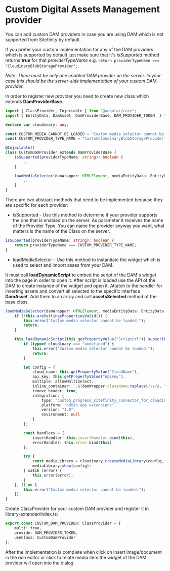 # Custom Digital Assets Management provider

You can add custom DAM providers in case you are using DAM which is not supported from Sitefinity by default.

If you prefer your custom implementation for any of the DAM providers which is supported by default just make sure that it's _isSupported_ method returns __true__ for that _providerTypeName_ e.g. `return providerTypeName === "CloudinaryBlobStorageProvider";`.

_Note: There must be only one enabled DAM provider on the server. In your case this should be the server-side implementation of your custom DAM provider._

In order to register new provider you need to create new class which extends __DamProviderBase__.

```typescript
import { ClassProvider, Injectable } from "@angular/core";
import { EntityData, DamAsset, DamProviderBase, DAM_PROVIDER_TOKEN  } from "@progress/sitefinity-adminapp-sdk/app/api/v1";

declare var cloudinary: any;

const CUSTOM_MEDIA_CANNOT_BE_LOADED = "Custom media selector cannot be loaded.";
const CUSTOM_PROVIDER_TYPE_NAME = "CustomCloudinaryBlobStorageProvider";

@Injectable()
class CustomDamProvider extends DamProviderBase {
    isSupported(providerTypeName: string): boolean {
        ...
    }

    loadMediaSelector(damWrapper: HTMLElement, mediaEntityData: EntityData, allowMultiSelect: boolean): void {
        ...
    }
}
```

There are two abstract methods that need to be implemented because they are specific for each provider:

* isSupported - Use this method to determine if your provider supports the one that is enabled on the server. As parameter it receives the name of the Provider Type. You can name the provider anyway you want, what matters is the name of the Class on the server.

```typescript
isSupported(providerTypeName: string): boolean {
    return providerTypeName === CUSTOM_PROVIDER_TYPE_NAME;
}
```

* loadMediaSelector - Use this method to instantiate the widget which is used to select and import asses from your DAM.

It must call __loadDynamicScript__ to embed the script of the DAM's widget into the page in order to open it. After script is loaded use the API of the DAM to create instance of the widget and open it. Attatch to the handler for inserting assets and convert all selected to the specific interface __DamAsset__. Add them to an array and call __assetsSelected__ method of the base class.

```typescript
loadMediaSelector(damWrapper: HTMLElement, mediaEntityData: EntityData, allowMultiSelect: boolean): void {
    if (!this.areSettingsPropertiesValid()) {
        this.error("Custom media selector cannot be loaded.");
        return;
    }

    this.loadDynamicScript(this.getPropertyValue("ScriptUrl")).subscribe(() => {
        if (typeof cloudinary === "undefined") {
            this.error("Custom media selector cannot be loaded.");
            return;
        }

        let config = {
            cloud_name: this.getPropertyValue("CloudName"),
            api_key: this.getPropertyValue("ApiKey"),
            multiple: allowMultiSelect,
            inline_container: `.${damWrapper.className.replace(/\s/g, ".")}`,
            remove_header: true,
            integration: {
                type: "custom_progress_sitefinity_connector_for_cloudinary",
                platform: "admin app extensions",
                version: "1.0",
                environment: null
            }
        };

        const handlers = {
            insertHandler: this.insertHandler.bind(this),
            errorHandler: this.error.bind(this)
        };

        try {
            const mediaLibrary = cloudinary.createMediaLibrary(config, handlers);
            mediaLibrary.show(config);
        } catch (error) {
            this.error(error);
        }
    }, () => {
        this.error("Custom media selector cannot be loaded.");
    });
}
```

Create ClassProvider for your custom DAM provider and register it in library-extender/index.ts:

```typescript
export const CUSTOM_DAM_PROVIDER: ClassProvider = {
    multi: true,
    provide: DAM_PROVIDER_TOKEN,
    useClass: CustomDamProvider
};
```

After the implementation is complete when click on insert image/document in the rich editor or click to relate media item the widget of the DAM provider will open into the dialog.
